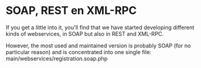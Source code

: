 # SOAP, REST en XML-RPC

If you get a little into it, you'll find that we have started developing different kinds of webservices, in SOAP but also in REST and XML-RPC.

However, the most used and maintained version is probably SOAP \(for no particular reason\) and is concentrated into one single file: main/webservices/registration.soap.php

